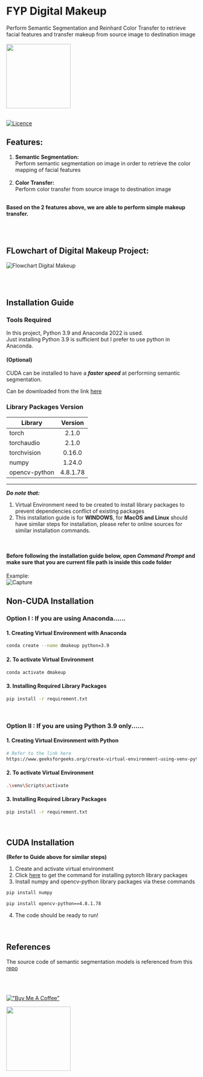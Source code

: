 # FYP Digital Makeup

Perform Semantic Segmentation and Reinhard Color Transfer to retrieve facial features and transfer makeup from source image to destination image<br><br>
<img src="https://github.com/zijian99/FYP_DigitalMakeup/assets/92379986/542392bc-67b3-4750-9bbe-8f7eb78dc17e" width="170" height="170"><br><br>

[![Licence](https://img.shields.io/badge/LICENSE-MIT-green.svg?style=for-the-badge)](https://github.com/zijian99/FYP_DigitalMakeup/blob/main/LICENSE)


## Features:
1. **Semantic Segmentation:**<br>
Perform semantic segmentation on image in order to retrieve the color mapping of facial features<br><br>
2. **Color Transfer:**<br>
Perform color transfer from source image to destination image<br><br>

**Based on the 2 features above, we are able to perform simple makeup transfer.**

<br><br>

## FLowchart of Digital Makeup Project:

![Flowchart Digital Makeup](https://github.com/zijian99/FYP_DigitalMakeup/assets/92379986/cc663a45-ca6b-4396-84e5-0451637e1d86)




<br><br>

## Installation Guide

### Tools Required
In this project, Python 3.9 and Anaconda 2022 is used.<br>
Just installing Python 3.9 is sufficient but I prefer to use python in Anaconda.<br>

#### (Optional)
CUDA can be installed to have a ***faster speed*** at performing semantic segmentation.

Can be downloaded from the link [here](https://developer.nvidia.com/cuda-11-8-0-download-archive)
<br>

### Library Packages Version
| Library       | Version       | 
| ------------- |:-------------:| 
| torch         | 2.1.0         | 
| torchaudio    | 2.1.0         | 
| torchvision   | 0.16.0        | 
| numpy         | 1.24.0        | 
| opencv-python | 4.8.1.78      | 

------

***Do note that:***
1. Virtual Environment need to be created to install library packages to prevent dependencies conflict of existing packages
2. This installation guide is for **WINDOWS**, for **MacOS and Linux** should have similar steps for installation, please refer to online sources for similar installation commands.

<br>

#### Before following the installation guide below, open ***Command Prompt*** and make sure that you are current file path is inside this code folder<br>

Example:<br>
![Capture](https://github.com/zijian99/FYP_DigitalMakeup/assets/92379986/f6b014f3-02c3-466d-9a6a-14830c0f08e4)


## Non-CUDA Installation
### Option I : If you are using Anaconda......
#### 1. Creating Virtual Environment with Anaconda
```bash
conda create --name dmakeup python=3.9
```
#### 2. To activate Virtual Environment
```bash
conda activate dmakeup
```
#### 3. Installing Required Library Packages 
```bash
pip install -r requirement.txt
```
<br>



### Option II : If you are using Python 3.9 only......
#### 1. Creating Virtual Environment with Python
```bash
# Refer to the link here
https://www.geeksforgeeks.org/create-virtual-environment-using-venv-python/ 
```
#### 2. To activate Virtual Environment
```bash
.\venv\Scripts\activate
```
#### 3. Installing Required Library Packages 
```bash
pip install -r requirement.txt
```
<br>


## CUDA Installation 
**(Refer to Guide above for similar steps)**
1. Create and activate virtual environment
2. Click [here](https://pytorch.org/get-started/locally/) to get the command for installing pytorch library packages
3. Install numpy and opencv-python library packages via these commands
```bash
pip install numpy
```
```bash
pip install opencv-python==4.8.1.78
```
4. The code should be ready to run! 
<br><br><br>

## References
The source code of semantic segmentation models is referenced from this [repo](https://github.com/zllrunning/face-parsing.PyTorch)

<br><br>

[!["Buy Me A Coffee"](https://www.buymeacoffee.com/assets/img/custom_images/orange_img.png)](https://www.buymeacoffee.com/zj99)

<img src="https://github.com/zijian99/FYP_DigitalMakeup/assets/92379986/f0259962-dac3-4d64-8269-c2917fa3c39f" width="170" height="170">

